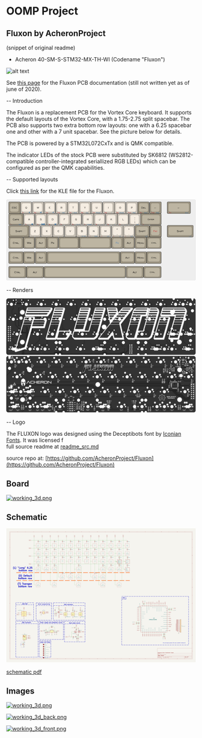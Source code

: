 # OOMP Project  
## Fluxon  by AcheronProject  
  
(snippet of original readme)  
  
- Acheron 40-SM-S-STM32-MX-TH-WI (Codename "Fluxon")  
  
![alt text](https://raw.githubusercontent.com/Gondolindrim/acheronLibrary/master/graphics/acheronReadme.png "Acheron Logo")  
  
See [this page](https://gondolindrim.github.io/AcheronDocs/fluxon/intro.html) for the Fluxon PCB documentation (still not written yet as of june of 2020).  
  
-- Introduction  
  
The Fluxon is a replacement PCB for the Vortex Core keyboard. It supports the default layouts of the Vortex Core, with a 1.75-2.75 split spacebar. The PCB also supports two extra bottom row layouts: one with a 6.25 spacebar one and other with a 7 unit spacebar. See the picture below for details.   
  
The PCB is powered by a STM32L072CxTx and is QMK compatible.  
  
The indicator LEDs of the stock PCB were substituted by SK6812 (WS2812-compatible controller-integrated seriallized RGB LEDs) which can be configured as per the QMK capabilities.  
  
-- Supported layouts  
  
Click [this link](http://www.keyboard-layout-editor.com/-/gists/73be427d3e8086a9253feece2dae6974) for the KLE file for the Fluxon.  
  
![Fluxon layouts](https://github.com/AcheronProject/Fluxon/raw/master/graphics/fluxon_layouts.png)  
  
-- Renders  
  
![Fluxon bottom render](https://github.com/AcheronProject/Fluxon/raw/master/graphics/bottom_render.svg)  
![Fluxon top render](https://github.com/AcheronProject/Fluxon/raw/master/graphics/top_render.svg)  
  
  
-- Logo  
  
The FLUXON logo was designed using the Deceptibots font by [Iconian Fonts](http://www.iconian.com/index.html). It was licensed f  
  full source readme at [readme_src.md](readme_src.md)  
  
source repo at: [https://github.com/AcheronProject/Fluxon](https://github.com/AcheronProject/Fluxon)  
## Board  
  
[![working_3d.png](working_3d_600.png)](working_3d.png)  
## Schematic  
  
[![working_schematic.png](working_schematic_600.png)](working_schematic.png)  
  
[schematic pdf](working_schematic.pdf)  
## Images  
  
[![working_3d.png](working_3d_140.png)](working_3d.png)  
  
[![working_3d_back.png](working_3d_back_140.png)](working_3d_back.png)  
  
[![working_3d_front.png](working_3d_front_140.png)](working_3d_front.png)  
